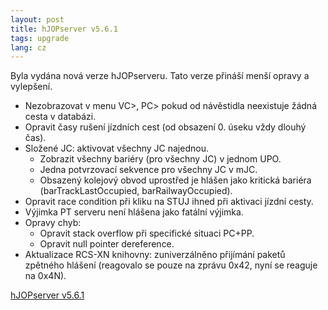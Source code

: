 ```yaml
---
layout: post
title: hJOPserver v5.6.1
tags: upgrade
lang: cz
---
```


Byla vydána nová verze hJOPserveru. Tato verze přináší menší opravy a vylepšení.

* Nezobrazovat v menu VC>, PC> pokud od návěstidla neexistuje žádná cesta v databázi.
* Opravit časy rušení jízdních cest (od obsazení 0. úseku vždy dlouhý čas).
* Složené JC: aktivovat všechny JC najednou.
  - Zobrazit všechny bariéry (pro všechny JC) v jednom UPO.
  - Jedna potvrzovací sekvence pro všechny JC v mJC.
  - Obsazený kolejový obvod uprostřed je hlášen jako kritická bariéra (barTrackLastOccupied, barRailwayOccupied).
* Opravit race condition při kliku na STUJ ihned při aktivaci jízdní cesty.
* Výjimka PT serveru není hlášena jako fatální výjimka.
* Opravy chyb:
  - Opravit stack overflow při specifické situaci PC+PP.
  - Opravit null pointer dereference.
* Aktualizace RCS-XN knihovny: zuniverzálněno přijímání paketů zpětného hlášení
  (reagovalo se pouze na zprávu 0x42, nyní se reaguje na 0x4N).

<a class="btn" href="https://github.com/kmzbrnoI/hJOPserver/releases/tag/v5.6.1">hJOPserver v5.6.1</a>
